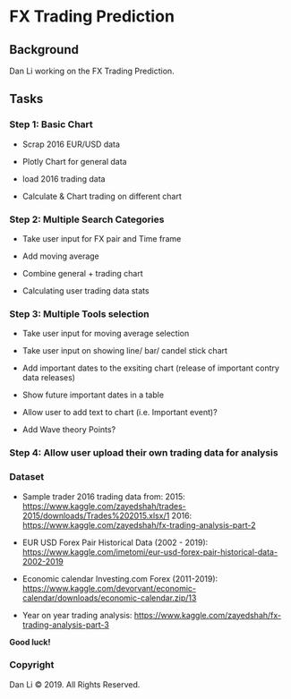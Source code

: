 # FX Trading Prediction

## Background

Dan Li working on the FX Trading Prediction.

## Tasks

### Step 1: Basic Chart

* Scrap 2016 EUR/USD data

* Plotly Chart for general data

* load 2016 trading data

* Calculate & Chart trading on different chart

### Step 2: Multiple Search Categories 

* Take user input for FX pair and Time frame

* Add moving average 

* Combine general + trading chart 

* Calculating user trading data stats 

### Step 3: Multiple Tools selection 

* Take user input for moving average selection

* Take user input on showing line/ bar/ candel stick chart

* Add important dates to the exsiting chart (release of important contry data releases)  

* Show future important dates in a table  

* Allow user to add text to chart (i.e. Important event)?

* Add Wave theory Points?

### Step 4: Allow user upload their own trading data for analysis 

### Dataset

* Sample trader 2016 trading data from:
2015: https://www.kaggle.com/zayedshah/trades-2015/downloads/Trades%202015.xlsx/1
2016: https://www.kaggle.com/zayedshah/fx-trading-analysis-part-2

 * EUR USD Forex Pair Historical Data (2002 - 2019):
 https://www.kaggle.com/imetomi/eur-usd-forex-pair-historical-data-2002-2019
 
 * Economic calendar Investing.com Forex (2011-2019):
 https://www.kaggle.com/devorvant/economic-calendar/downloads/economic-calendar.zip/13

* Year on year trading analysis:
https://www.kaggle.com/zayedshah/fx-trading-analysis-part-3 

**Good luck!**


### Copyright

Dan Li © 2019. All Rights Reserved.

